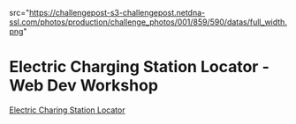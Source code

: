 src="https://challengepost-s3-challengepost.netdna-ssl.com/photos/production/challenge_photos/001/859/590/datas/full_width.png"
# Electric Charging Station Locator - Web Dev Workshop
<a href="https://losriosacm.github.io/WebDev_Workshop/index.html">Electric Charing Station Locator</a>
